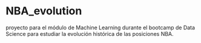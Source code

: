 # NBA_evolution
proyecto para el módulo de Machine Learning durante el bootcamp de Data Science para estudiar la evolución histórica de las posiciones NBA.
